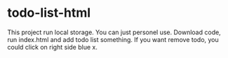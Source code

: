 # todo-list-html
This project run local storage. You can just personel use.
Download code, run index.html and add todo list something. If you want remove todo, you could click on right side blue x.
